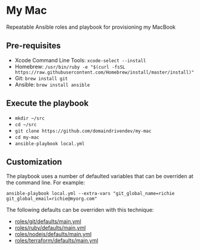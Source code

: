 # My Mac

Repeatable Ansible roles and playbook for provisioning my MacBook

## Pre-requisites

* Xcode Command Line Tools: `xcode-select --install`
* Homebrew: `/usr/bin/ruby -e "$(curl -fsSL https://raw.githubusercontent.com/Homebrew/install/master/install)"`
* Git: `brew install git`
* Ansible: `brew install ansible` 

## Execute the playbook

* `mkdir ~/src`
* `cd ~/src `
* `git clone https://github.com/domaindrivendev/my-mac`
* `cd my-mac`
* `ansible-playbook local.yml`

## Customization ##

The playbook uses a number of defaulted variables that can be overriden at the command line. For example:

```
ansible-playbook local.yml --extra-vars "git_global_name=richie git_global_email=richie@myorg.com"
```

The following defaults can be overriden with this technique:
* [roles/git/defaults/main.yml](roles/git/defaults/main.yml)
* [roles/ruby/defaults/main.yml](roles/ruby/defaults/main.yml)
* [roles/nodejs/defaults/main.yml](roles/nodejs/defaults/main.yml)
* [roles/terraform/defaults/main.yml](roles/terraform/defaults/main.yml)
